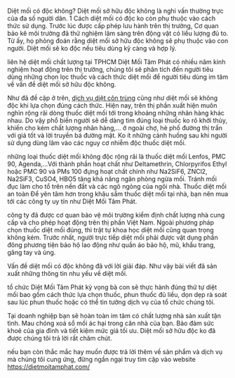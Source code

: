 Diệt mối có độc không?
Diệt mối sở hữu độc không là nghi vấn thường trực của đa số người dân. 1 Cách diệt mối có độc ko còn phụ thuộc vào cách thức sử dụng. Trước lúc được cấp phép lưu hành trên thị trường, Cơ quan bảo kê môi trường đã thử nghiệm lâm sàng trên động vật có liều lượng đủ to. Từ ấy, họ phỏng đoán rằng diệt mối sở hữu độc không sẽ phụ thuộc vào con người. Diệt mối sẽ ko độc nếu tiêu dùng kỹ càng và hợp lý.

liên hệ diệt mối chất lượng tại TPHCM
Diệt Mối Tâm Phát có nhiều năm kinh nghiệm hoạt động trên thị trường, chúng tôi sẽ phân tích đến người tiêu dùng những chọn lọc thuốc và cách thức diệt mối để người tiêu dùng im tâm về vấn đề diệt mối sở hữu độc không.

Như đã đề cập ở trên, <a href="https://dietmoitamphat.com/dich-vu-diet-con-trung">dịch vụ diệt côn trùng</a> cũng như diệt mối sẽ không độc khi lựa chọn đúng cách thức. Hiện nay, trên thị phần xuất hiện muôn nghìn rộng rãi dòng thuốc diệt mối tới trong khoảng những nhãn hàng khác nhau. Do vậy phổ biến người sẽ dễ dàng tìm đúng loại thuốc ko rõ khởi thủy, khiến cho kém chất lượng nhãn hàng,… ở ngoài chợ, hè phố đường thị trấn với giá tốt và lời truyền bá đường mật. Ko ít những cảnh huống sau khi người sử dụng dùng lâm vào các nguy cơ nhiễm độc thuốc diệt mối.

những loại thuốc diệt mối không độc rộng rãi là thuốc diệt mối Lenfos, PMC 90, Agenda,…Với thành phần hoạt chất như Deltamethrin, Chlorpyrifos Ethyl hoặc PMC 90 và PMs 100 đựng hoạt chất chính như Na2SiF6, ZNCl2, Na2SiF3, CuSO4, HBO5 tăng khả năng ngăn phòng ngừa mối. Tránh mối đục làm cho tổ trên nền đất và các ngõ ngỏng của ngôi nhà. Thuốc diệt mối an toàn Để yên tâm hơn trong khâu sắm thuốc diệt mối tại nhà, bạn nên mua tới các công ty uy tín như Diệt Mối Tâm Phát.

công ty đã được cơ quan bảo vệ môi trường kiểm định chất lượng nhà cung cấp và cho phép hoạt động trên thị phần Việt Nam. Ngoài phương pháp chọn thuốc diệt mối đúng, thì trật tự khoa học diệt mối cũng quan trọng không kém. Trước nhất, người trực tiếp diệt mối phải được vật dụng phần đông phương tiện bảo hộ lao động như quần áo bảo hộ, mũ, khẩu trang, găng tay và ủng.

Vấn đề diệt mối có độc không đã với lời giải đáp. Như vậy bài viết đã sản xuất những thông tin nhu yếu về diệt mối.

tổ chức Diệt Mối Tâm Phát kỳ vọng bà con sẽ thực hành đúng thứ tự diệt mối bao gồm cách thức lựa chọn thuốc, phun thuốc đủ liều, dọn dẹp rà soát sau lúc phun thuốc hoặc có thể tin tưởng dịch vụ của tổ chức chúng tôi.

Tại doanh nghiệp bạn sẽ hoàn toàn im tâm có chất lượng nhà sản xuất tận tình. Mau chóng xoá sổ mối ác hại trong căn nhà của bạn. Bảo đảm sức khoẻ của gia đình và tiết kiệm mức giá tối ưu. Diệt mối sở hữu độc ko đã được chúng tôi trả lời rất chăm chút.

nếu bạn còn thắc mắc hay muốn được trả lời thêm về sản phẩm và dịch vụ mà chúng tôi cung ứng, đừng ngần ngại truy tìm cập vào website <a href="https://dietmoitamphat.com/">https://dietmoitamphat.com/</a>
